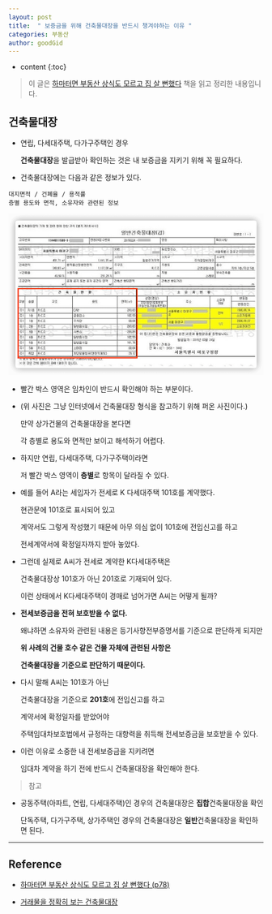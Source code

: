 ```yaml
---
layout: post
title:  " 보증금을 위해 건축물대장을 반드시 챙겨야하는 이유 "
categories: 부동산
author: goodGid
---
```

* content
{:toc}

> 이 글은 [하마터면 부동산 상식도 모르고 집 살 뻔했다](https://book.naver.com/bookdb/book_detail.nhn?bid=15766999) 책을 읽고 정리한 내용입니다.

## 건축물대장

* 연립, 다세대주택, 다가구주택인 경우

  **건축물대장**을 발급받아 확인하는 것은 내 보증금을 지키기 위해 꼭 필요하다.

* 건축물대장에는 다음과 같은 정보가 있다.

```
대지면적 / 건폐율 / 용적률
층별 용도와 면적, 소유자와 관련된 정보
```


![](/assets/img/house/House-Building-Ledger-for-Deposit_1.png)

* 빨간 박스 영역은 임차인이 반드시 확인해야 하는 부분이다.

* (위 사진은 그냥 인터넷에서 건축물대장 형식을 참고하기 위해 퍼온 사진이다.)

  만약 상가건물의 건축물대장을 본다면

  각 층별로 용도와 면적만 보이고 해석하기 어렵다.

* 하지만 연립, 다세대주택, 다가구주택이라면 

  저 빨간 박스 영역이 **층별**로 항목이 달라질 수 있다.

* 예를 들어 A라는 세입자가 전세로 K 다세대주택 101호를 계약했다.

  현관문에 101호로 표시되어 있고

  계약서도 그렇게 작성했기 때문에 아무 의심 없이 101호에 전입신고를 하고

  전세계약서에 확정일자까지 받아 놓았다.

* 그런데 실제로 A씨가 전세로 계약한 K다세대주택은 

  건축물대장상 101호가 아닌 201호로 기재되어 있다.

  이런 상태에서 K다세대주택이 경매로 넘어가면 A씨는 어떻게 될까?

* **전세보증금을 전혀 보호받을 수 없다.**

  왜냐하면 소유자와 관련된 내용은 등기사항전부증명서를 기준으로 판단하게 되지만

  **위 사례의 건물 호수 같은 건물 자체에 관련된 사항은**
  
  **건축물대장을 기준으로 판단하기 때문이다.**

* 다시 말해 A씨는 101호가 아닌 
  
  건축물대장을 기준으로 **201호**에 전입신고를 하고 
  
  계약서에 확정일자를 받았어야

  주택임대차보호법에서 규정하는 대항력을 취득해 전세보증금을 보호받을 수 있다.

* 이런 이유로 소중한 내 전세보증금을 지키려면 

  임대차 계약을 하기 전에 반드시 건축물대장을 확인해야 한다.

> 참고 

* 공동주택(아파트, 연립, 다세대주택)인 경우의 건축물대장은 **집합**건축물대장을 확인

  단독주택, 다가구주택, 상가주택인 경우의 건축물대장은 **일반**건축물대장을 확인하면 된다.



  



---

## Reference

* [하마터면 부동산 상식도 모르고 집 살 뻔했다 (p78)](https://book.naver.com/bookdb/book_detail.nhn?bid=15766999)

* [거래물을 정확히 보는 건축물대장](https://jungmalbabo.tistory.com/31)